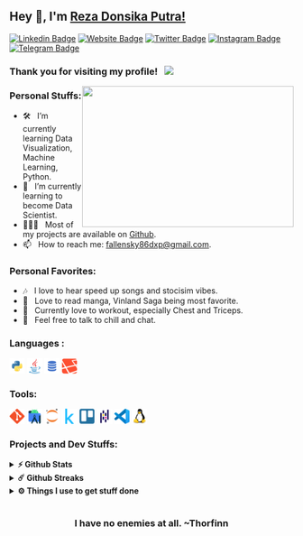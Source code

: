 ## Hey 👋, I'm [Reza Donsika Putra!](https://github.com/fallennnn)

[![Linkedin Badge](https://img.shields.io/badge/-LinkedIn-0e76a8?style=flat-square&logo=Linkedin&logoColor=white)](https://www.linkedin.com/in/reza-donsika-putra/)
[![Website Badge](https://img.shields.io/badge/Website-3b5998?style=flat-square&logo=google-chrome&logoColor=white)](https://ceritafallen.com/)
[![Twitter Badge](https://img.shields.io/badge/-Twitter-00acee?style=flat-square&logo=Twitter&logoColor=white)](https://twitter.com/si_fallen)
[![Instagram Badge](https://img.shields.io/badge/-Instagram-e4405f?style=flat-square&logo=Instagram&logoColor=white)](https://www.instagram.com/sebutajadono/)
[![Telegram Badge](https://img.shields.io/badge/-Telegram-0088cc?style=flat-square&logo=Telegram&logoColor=white)](https://t.me/si_fallen)

### Thank you for visiting my profile! &nbsp; ![](https://komarev.com/ghpvc/?username=fallennnn&color=orange)

<img align="right" height="250" width="375" alt="" src="https://www.edureka.co/blog/wp-content/uploads/2018/08/Insurance-Leadspace-Aniamted.gif" />

### Personal Stuffs:

- 🛠 &nbsp; I’m currently learning Data Visualization, Machine Learning, Python.
- 🚀 &nbsp; I’m currently learning to become Data Scientist.
- 👨🏻‍💻 &nbsp; Most of my projects are available on [Github](https://github.com/fallennnn).
- 📫 &nbsp; How to reach me: fallensky86dxp@gmail.com.

### Personal Favorites:

- 🎶 &nbsp; I love to hear speed up songs and stocisim vibes.
- 📰 &nbsp; Love to read manga, Vinland Saga being most favorite.
- 🥊 &nbsp; Currently love to workout, especially Chest and Triceps.
- 🍕 &nbsp; Feel free to talk to chill and chat.

### Languages :

<code><img height="27" src="https://raw.githubusercontent.com/github/explore/80688e429a7d4ef2fca1e82350fe8e3517d3494d/topics/python/python.png" alt="python"></code>
<code><img height="27" src="https://raw.githubusercontent.com/devicons/devicon/1119b9f84c0290e0f0b38982099a2bd027a48bf1/icons/java/java-original.svg" alt="java"></code>
<code><img height="27" src="https://raw.githubusercontent.com/github/explore/80688e429a7d4ef2fca1e82350fe8e3517d3494d/topics/sql/sql.png" alt="sql"></code>
<code><img height="27" src="https://raw.githubusercontent.com/devicons/devicon/1119b9f84c0290e0f0b38982099a2bd027a48bf1/icons/laravel/laravel-plain.svg" alt="laravel"></code>

### Tools:
<code><img height="27" src="https://raw.githubusercontent.com/devicons/devicon/master/icons/git/git-original.svg" alt="git"></code>
<code><img height="27" src="https://raw.githubusercontent.com/devicons/devicon/1119b9f84c0290e0f0b38982099a2bd027a48bf1/icons/androidstudio/androidstudio-original.svg" alt="androidstudio"></code>
<code><img height="27" src="https://raw.githubusercontent.com/devicons/devicon/1119b9f84c0290e0f0b38982099a2bd027a48bf1/icons/jupyter/jupyter-original.svg" alt="jupyter"></code>
<code><img height="27" src="https://raw.githubusercontent.com/devicons/devicon/1119b9f84c0290e0f0b38982099a2bd027a48bf1/icons/kaggle/kaggle-original.svg" alt="kaggle"></code>
<code><img height="27" src="https://raw.githubusercontent.com/devicons/devicon/1119b9f84c0290e0f0b38982099a2bd027a48bf1/icons/trello/trello-plain.svg" alt="trello"></code>
<code><img height="27" src="https://raw.githubusercontent.com/devicons/devicon/1119b9f84c0290e0f0b38982099a2bd027a48bf1/icons/pandas/pandas-original.svg" alt="pandas"></code>
<code><img height="27" src="https://raw.githubusercontent.com/devicons/devicon/1119b9f84c0290e0f0b38982099a2bd027a48bf1/icons/vscode/vscode-original.svg" alt="vscode"></code>
<code><img height="27" src="https://raw.githubusercontent.com/devicons/devicon/1119b9f84c0290e0f0b38982099a2bd027a48bf1/icons/linux/linux-original.svg" alt="linux"></code>

### Projects and Dev Stuffs:

<details>	
  <summary><b>⚡ Github Stats</b></summary>

  <br />
  <img height="180em" src="https://github-readme-stats.vercel.app/api?username=fallennnn&theme=tokyonight&show_icons=true&hide_border=false&count_private=true" />
  <img height="180em" src="https://github-readme-stats.vercel.app/api/top-langs/username=fallennnn&theme=tokyonight&show_icons=true&hide_border=false&layout=compact"/>
</details>

<details>	
  <summary><b>☄️ Github Streaks</b></summary>

  <br />
  <img height="180em" src="https://github-readme-streak-stats.herokuapp.com/?user=fallennnn&theme=tokyonight&hide_border=false" />
</details>
 
<details>	
  <br />
  <summary><b>⚙️ Things I use to get stuff done</b></summary>
  	<ul>
  	    <li><b>OS:</b> Windows 11 Home 64-bit</li>
	    <li><b>Laptop: </b> ASUS TUF GAMING F15</li>
  	    <li><b>Browser: </b> Chrome Web Browser</li>
	    <li><b>Code Editor:</b> Visual Studio Code</li>
	    <li><b>To Stay Updated:</b> Github, Instagram, Linkedin and Twitter.</li>
	    <br />
	</ul>	
</details>

#

<div align="center">

### I have no enemies at all. ~Thorfinn

</div>
